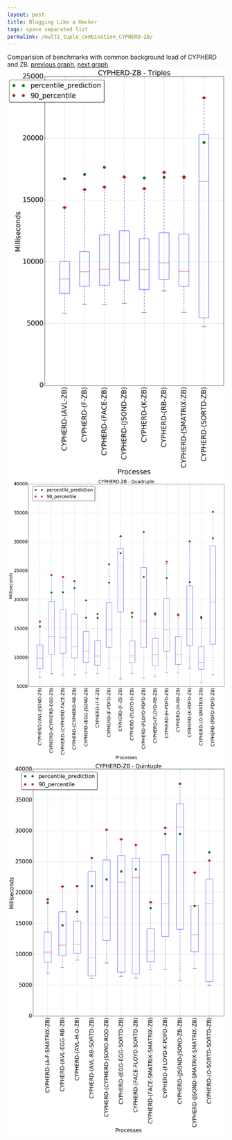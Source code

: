 ```yaml
---
layout: post
title: Blogging Like a Hacker
tags: space separated list
permalink: /multi_tuple_combination_CYPHERD-ZB/
---
```


Comparision of benchmarks with common background load of CYPHERD and ZB.
[previous graph](./multi_tuple_combination_CYPHERD-SORTD/), [next graph](./multi_tuple_combination_EGG-AVL/)
<img src="./images/triple/CYPHERD/CYPHERD-ZB_box.png" alt="graph figure"><img src="./images/quadruple/CYPHERD/CYPHERD-ZB_box.png" alt="graph figure"><img src="./images/quintuple/CYPHERD/CYPHERD-ZB_box.png" alt="graph figure">